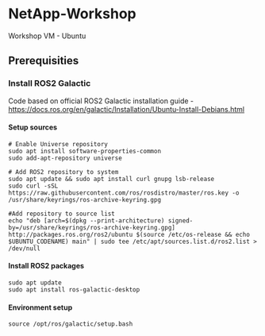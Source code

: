 # NetApp-Workshop

Workshop VM - Ubuntu

## Prerequisities

### Install ROS2 Galactic
Code based on official ROS2 Galactic installation guide - https://docs.ros.org/en/galactic/Installation/Ubuntu-Install-Debians.html

#### Setup sources
```
# Enable Universe repository
sudo apt install software-properties-common
sudo add-apt-repository universe

# Add ROS2 repository to system
sudo apt update && sudo apt install curl gnupg lsb-release
sudo curl -sSL https://raw.githubusercontent.com/ros/rosdistro/master/ros.key -o /usr/share/keyrings/ros-archive-keyring.gpg

#Add repository to source list
echo "deb [arch=$(dpkg --print-architecture) signed-by=/usr/share/keyrings/ros-archive-keyring.gpg] http://packages.ros.org/ros2/ubuntu $(source /etc/os-release && echo $UBUNTU_CODENAME) main" | sudo tee /etc/apt/sources.list.d/ros2.list > /dev/null

```

#### Install ROS2 packages
```
sudo apt update
sudo apt install ros-galactic-desktop
```

#### Environment setup
```
source /opt/ros/galactic/setup.bash
```
